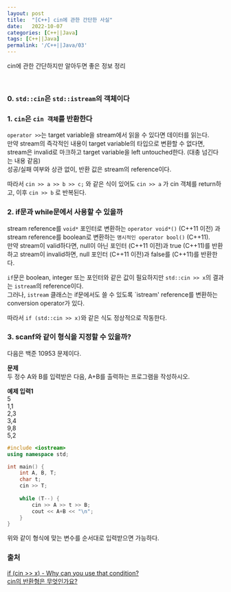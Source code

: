 ```yaml
---
layout: post
title:  "[C++] cin에 관한 간단한 사실"
date:   2022-10-07
categories: [C++||Java]
tags: [C++||Java]
permalink: '/C++||Java/03'
---
```


cin에 관한 간단하지만 알아두면 좋은 정보 정리

<br>

### 0. `std::cin`은 `std::istream`의 객체이다

### 1. `cin`은 `cin 객체`를 반환한다

`operator >>`는 target variable을 stream에서 읽을 수 있다면 데이터를 읽는다.<br>
만약 stream의 즉각적인 내용이 target variable의 타입으로 변환할 수 없다면, stream은 invalid로 마크하고 target variable을 left untouched한다.
(대충 넘긴다는 내용 같음)<br>
성공/실패 여부와 상관 없이, 반환 값은 stream의 reference이다.<br>

따라서 `cin >> a >> b >> c;` 와 같은 식이 있어도 `cin >> a` 가 cin 객체를 return하고, 이후 `cin >> b` 로 반복된다.

### 2. if문과 while문에서 사용할 수 있을까

stream reference를 `void*` 포인터로 변환하는 `operator void*()` (C++11 이전) 과
stream reference를 boolean로 변환하는 `명시적인 operator bool()` (C++11).<br>
만약 stream이 valid하다면, null이 아닌 포인터 (C++11 이전)과 true (C++11)를 반환하고
stream이 invalid하면, null 포인터 (C++11 이전)과 false를 (C++11)를 반환한다.<br>

`if`문은 boolean, integer 또는 포인터와 같은 값이 필요하지만 `std::cin >> x`의 결과는 `istream`의 reference이다.<br>
그러나, `istream` 클래스는 if문에서도 쓸 수 있도록 `istream' reference를 변환하는 conversion operator가 있다.

따라서 `if (std::cin >> x)`와 같은 식도 정상적으로 작동한다.


### 3. scanf와 같이 형식을 지정할 수 있을까?

다음은 백준 10953 문제이다.

**문제**<br>
두 정수 A와 B를 입력받은 다음, A+B를 출력하는 프로그램을 작성하시오.

**예제 입력1**<br>
5<br>
1,1<br>
2,3<br>
3,4<br>
9,8<br>
5,2<br>

```c++
#include <iostream>
using namespace std;

int main() {
	int A, B, T;
	char t;
	cin >> T;
  
	while (T--) {
		cin >> A >> t >> B;
		cout << A+B << "\n";
	}
}
```

위와 같이 형식에 맞는 변수를 순서대로 입력받으면 가능하다.

### 출처

<a href="https://stackoverflow.com/questions/6791520/if-cin-x-why-can-you-use-that-condition" target="_blank">if (cin >> x) - Why can you use that condition?</a><br>
<a href="https://skku.goorm.io/qna/4241" target="_blank">cin의 반환형은 무엇인가요?</a>

<br><br><br>
